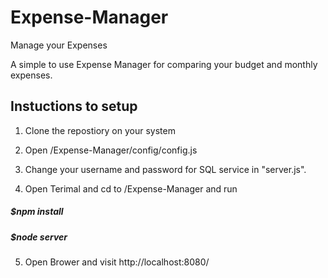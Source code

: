# Expense-Manager
Manage your Expenses

A simple to use Expense Manager for comparing your budget and monthly expenses.

## Instuctions to setup

1. Clone the repostiory on your system

2. Open /Expense-Manager/config/config.js

3. Change your username and password for SQL service in "server.js".
4. Open Terimal and cd to /Expense-Manager and run
    
##### $npm install
    
##### $node server

5. Open Brower and visit http://localhost:8080/




